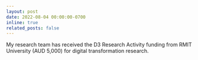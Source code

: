 ```yaml
---
layout: post
date: 2022-08-04 00:00:00-0700
inline: true
related_posts: false
---
```


My research team has received the D3 Research Activity funding from RMIT University (AUD 5,000) for digital transformation research.